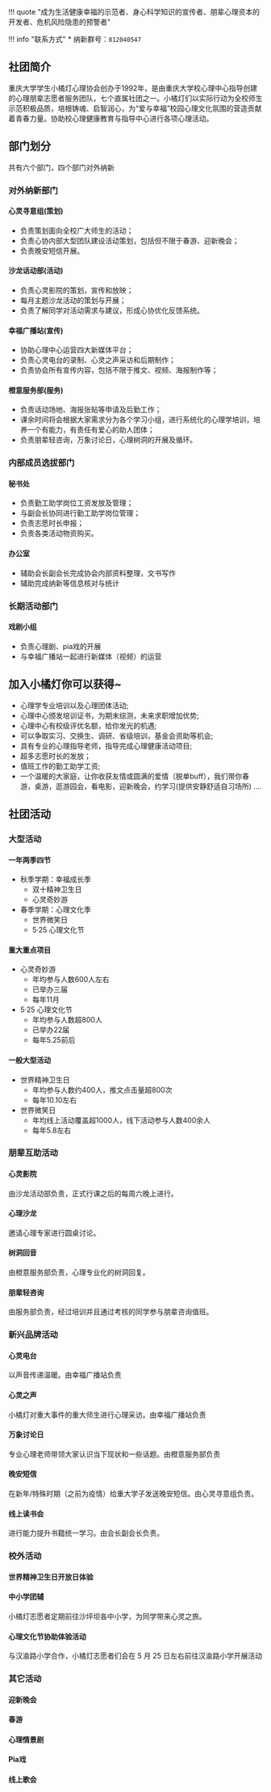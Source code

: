 !!! quote "成为生活健康幸福的示范者、身心科学知识的宣传者、朋辈心理资本的开发者、危机风险隐患的预警者"

!!! info "联系方式"
    * 纳新群号：`812040547`

## 社团简介
重庆大学学生小橘灯心理协会创办于1992年，是由重庆大学校心理中心指导创建的心理朋辈志愿者服务团队，七个直属社团之一。小橘灯们以实际行动为全校师生示范积极品质，培根铸魂、启智润心，为“爱与幸福”校园心理文化氛围的营造贡献着青春力量。协助校心理健康教育与指导中心进行各项心理活动。

## 部门划分
共有六个部门，四个部门对外纳新
### 对外纳新部门
#### 心灵寻意组(策划)
- 负责策划面向全校广大师生的活动；
- 负责心协内部大型团队建设活动策划，包括但不限于春游、迎新晚会；
- 负责晚安短信开展。
#### 沙龙话动部(活动)
- 负责心灵影院的策划，宣传和放映；
- 每月主题沙龙活动的策划与开展；
- 负责了解同学对活动需求与建议，形成心协优化反馈系统。
#### 幸福广播站(宣传)
- 协助心理中心运营四大新媒体平台；
- 负责心灵电台的录制、心灵之声采访和后期制作；
- 负责协会所有宣传内容，包括不限于推文、视频、海报制作等；
#### 橙意服务部(服务)
- 负责话动场地、海报张贴等申请及后勤工作；
- 课余时间将会根据大家需求分为各个学习小组，进行系统化的心理学培训，培养一个有能力，有责任有爱心的助人团体；
- 负责朋辈轻咨询，万象讨论日，心理树洞的开展及循环。
### 内部成员选拔部门
#### 秘书处
- 负责勤工助学岗位工资发放及管理；
- 与副会长协同进行勤工助学岗位管理；
- 负责志愿时长申报；
- 负责各类活动物资购买。
#### 办公室
- 辅助会长副会长完成协会内部资料整理，文书写作
- 辅助完成纳新等信息核对与统计
### 长期活动部门
#### 戏剧小组
- 负责心理剧、pia戏的开展
- 与幸福广播站一起进行新媒体（视频）的运营

## 加入小橘灯你可以获得~
- 心理学专业培训以及心理团体活动;
- 心理中心颁发培训证书，为期末综测，未来求职增加优势;
- 心理中心有校级评优名额，给你发光的机遇;
- 可以争取实习、交换生、调研、省级培训，基金会资助等机会;
- 具有专业的心理指导老师，指导完成心理健康活动项目;
- 超多志愿时长的发放；
- 值班工作的勤工助学工资;
- 一个温暖的大家庭，让你收获友情或圆满的爱情（脱单buff），我们带你春游，桌游，逛游园会，看电影，迎新晚会，约学习(提供安静舒适自习场所) ....

## 社团活动
### 大型活动
#### 一年两季四节
- 秋季学期：幸福成长季
    - 双十精神卫生日
    - 心灵奇妙游
- 春季学期：心理文化季
    - 世界微笑日
    - 5·25 心理文化节
#### 重大重点项目
- 心灵奇妙游
    - 年均参与人数600人左右
    - 已举办三届
    - 每年11月
- 5·25 心理文化节
    - 年均参与人数超800人
    - 已举办22届
    - 每年5.25前后
#### 一般大型活动
- 世界精神卫生日
    - 年均参与人数约400人，推文点击量超800次
    - 每年10.10左右
- 世界微笑日
    - 年均线上活动覆盖超1000人，线下活动参与人数400余人
    - 每年5.8左右 
### 朋辈互助活动
#### 心灵影院
由沙龙活动部负责，正式行课之后的每周六晚上进行。
#### 心理沙龙
邀请心理专家进行圆桌讨论。
#### 树洞回音
由橙意服务部负责，心理专业化的树洞回复。
#### 朋辈轻咨询
由服务部负责，经过培训并且通过考核的同学参与朋辈咨询值班。       
### 新兴品牌活动
#### 心灵电台
以声音传递温暖。由幸福广播站负责
#### 心灵之声
小橘灯对重大事件的重大师生进行心理采访。由幸福广播站负责
#### 万象讨论日
专业心理老师带领大家认识当下现状和一些话题。由橙意服务部负责
#### 晚安短信
在新年/特殊时期（之前为疫情）给重大学子发送晚安短信。由心灵寻意组负责。
#### 线上读书会
进行能力提升书籍统一学习。由会长副会长负责。
### 校外活动
#### 世界精神卫生日开放日体验
#### 中小学团辅
小橘灯志愿者定期前往沙坪坝各中小学，为同学带来心灵之旅。
#### 心理文化节协助体验活动
与汉渝路小学合作，小橘灯志愿者们会在 5 月 25 日左右前往汉渝路小学开展活动
### 其它活动
#### 迎新晚会
#### 春游
#### 心理情景剧
#### Pia戏
#### 线上歌会